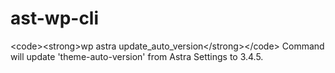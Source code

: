 # ast-wp-cli
&lt;code>&lt;strong>wp astra update_auto_version&lt;/strong>&lt;/code> Command will update 'theme-auto-version' from Astra Settings to 3.4.5.

